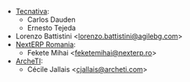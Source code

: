 - [Tecnativa](https://www.tecnativa.com):
  - Carlos Dauden
  - Ernesto Tejeda
- Lorenzo Battistini \<lorenzo.battistini@agilebg.com\>
- [NextERP Romania](https://www.nexterp.ro):
  - Fekete Mihai \<feketemihai@nexterp.ro\>
- [ArcheTI](https://www.archeti.com):
  - Cécile Jallais \<cjallais@archeti.com\>
